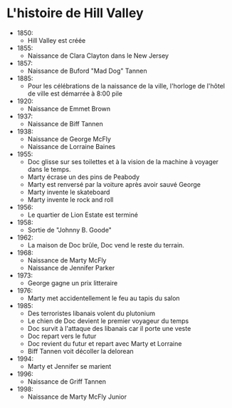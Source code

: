 # L'histoire de Hill Valley

- 1850: 
    - Hill Valley est créée
- 1855: 
    - Naissance de Clara Clayton dans le New Jersey
- 1857: 
    - Naissance de Buford "Mad Dog" Tannen
- 1885: 
    - Pour les célébrations de la naissance de la ville, 
      l'horloge de l'hôtel de ville est démarrée à 8:00 pile
- 1920: 
    - Naissance de Emmet Brown
- 1937: 
    - Naissance de Biff Tannen
- 1938: 
    - Naissance de George McFly
    - Naissance de Lorraine Baines
- 1955: 
    - Doc glisse sur ses toilettes et à la vision de la machine à voyager dans le temps.
    - Marty écrase un des pins de Peabody
    - Marty est renversé par la voiture après avoir sauvé George
    - Marty invente le skateboard
    - Marty invente le rock and roll
- 1956: 
    - Le quartier de Lion Estate est terminé
- 1958: 
    - Sortie de "Johnny B. Goode"
- 1962: 
    - La maison de Doc brûle, Doc vend le reste du terrain.
- 1968: 
    - Naissance de Marty McFly
    - Naissance de Jennifer Parker
- 1973: 
    - George gagne un prix litteraire
- 1976: 
    - Marty met accidentellement le feu au tapis du salon
- 1985: 
    - Des terroristes libanais volent du plutonium
    - Le chien de Doc devient le premier voyageur du temps
    - Doc survit à l'attaque des libanais car il porte une veste
    - Doc repart vers le futur
    - Doc revient du futur et repart avec Marty et Lorraine
    - Biff Tannen voit décoller la delorean
- 1994: 
    - Marty et Jennifer se marient
- 1996: 
    - Naissance de Griff Tannen
- 1998: 
    - Naissance de Marty McFly Junior
